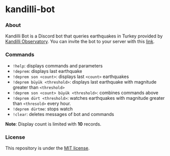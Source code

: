 # kandilli-bot

### About

Kandilli Bot is a Discord bot that queries earthquakes in Turkey provided by [Kandilli Observatory](http://www.koeri.boun.edu.tr/sismo/2/en/).
You can invite the bot to your server with this [link](https://discordapp.com/api/oauth2/authorize?client_id=627136746601316392&permissions=10240&scope=bot).

### Commands
* `!help`: displays commands and parameters
* `!deprem`: displays last earthquake
* `!deprem son <count>`: displays last `<count>` earthquakes
* `!deprem büyük <threshold>`: displays last earthquake with magnitude greater than `<threshold>`
* `!deprem son <count> büyük <threshold>`: combines commands above
* `!deprem dürt <threshold>`: watches earthquakes with magnitude greater than `<thresold>` every hour.
* `!deprem dürtme`: stops watch
* `!clear`: deletes messages of bot and commands

**Note**: Display count is limited with **10** records.

### License
This repository is under the [MIT license](https://github.com/yildizan/kandilli-bot/blob/master/LICENSE.md).